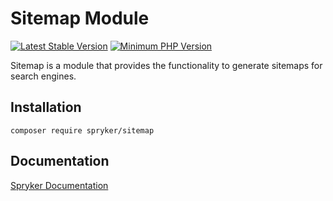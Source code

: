 # Sitemap Module
[![Latest Stable Version](https://poser.pugx.org/spryker/sitemap/v/stable.svg)](https://packagist.org/packages/spryker/sitemap)
[![Minimum PHP Version](https://img.shields.io/badge/php-%3E%3D%208.2-8892BF.svg)](https://php.net/)

Sitemap is a module that provides the functionality to generate sitemaps for search engines.

## Installation

```
composer require spryker/sitemap
```

## Documentation

[Spryker Documentation](https://docs.spryker.com)

